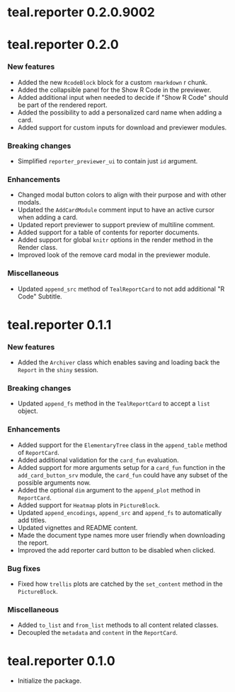 # teal.reporter 0.2.0.9002

# teal.reporter 0.2.0

### New features

* Added the new `RcodeBlock` block for a custom `rmarkdown` r chunk.
* Added the collapsible panel for the Show R Code in the previewer.
* Added additional input when needed to decide if "Show R Code" should be part of the rendered report.
* Added the possibility to add a personalized card name when adding a card.
* Added support for custom inputs for download and previewer modules.

### Breaking changes

* Simplified `reporter_previewer_ui` to contain just `id` argument.

### Enhancements

* Changed modal button colors to align with their purpose and with other modals.
* Updated the `AddCardModule` comment input to have an active cursor when adding a card.
* Updated report previewer to support preview of multiline comment.
* Added support for a table of contents for reporter documents.
* Added support for global `knitr` options in the render method in the Render class.
* Improved look of the remove card modal in the previewer module.

### Miscellaneous
* Updated `append_src` method of `TealReportCard` to not add additional "R Code" Subtitle.

# teal.reporter 0.1.1

### New features
* Added the `Archiver` class which enables saving and loading back the `Report` in the `shiny` session.

### Breaking changes
* Updated `append_fs` method in the `TealReportCard` to accept a `list` object.

### Enhancements
* Added support for the `ElementaryTree` class in the `append_table` method of `ReportCard`.
* Added additional validation for the `card_fun` evaluation.
* Added support for more arguments setup for a `card_fun` function in the `add_card_button_srv` module, the `card_fun` could have any subset of the possible arguments now.
* Added the optional `dim` argument to the `append_plot` method in `ReportCard`.
* Added support for `Heatmap` plots in `PictureBlock`.
* Updated `append_encodings`, `append_src` and `append_fs` to automatically add titles.
* Updated vignettes and README content.
* Made the document type names more user friendly when downloading the report.
* Improved the add reporter card button to be disabled when clicked.

### Bug fixes
* Fixed how `trellis` plots are catched by the `set_content` method in the `PictureBlock`.

### Miscellaneous
* Added `to_list` and `from_list` methods to all content related classes.
* Decoupled the `metadata` and `content` in the `ReportCard`.

# teal.reporter 0.1.0

* Initialize the package.
